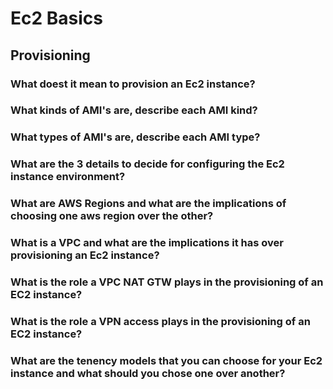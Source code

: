 # Ec2 Basics

## Provisioning

### What doest it mean to provision an Ec2 instance?

### What kinds of AMI's are, describe each AMI kind?

### What types of AMI's are, describe each AMI type?

### What are the 3 details to decide for configuring the Ec2 instance environment?

### What are AWS Regions and what are the implications of choosing one aws region over the other?

### What is a VPC and what are the implications it has over provisioning an Ec2 instance?

### What is the role a VPC NAT GTW plays in the provisioning of an EC2 instance?

### What is the role a VPN access plays in the provisioning of an EC2 instance?

### What are the tenency models that you can choose for your Ec2 instance and what should you chose one over another?

